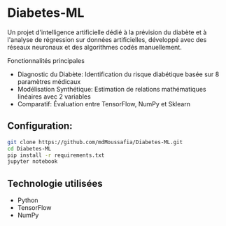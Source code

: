 # Diabetes-ML

Un projet d'intelligence artificielle dédié à la prévision du diabète et à l'analyse de régression sur données artificielles, développé avec des réseaux neuronaux et des algorithmes codés manuellement.

Fonctionnalités principales
- Diagnostic du Diabète: Identification du risque diabétique basée sur 8 paramètres médicaux
- Modélisation Synthétique: Estimation de relations mathématiques linéaires avec 2 variables
- Comparatif: Évaluation entre TensorFlow, NumPy et Sklearn

## Configuration:
```bash
git clone https://github.com/mdMoussafia/Diabetes-ML.git
cd Diabetes-ML
pip install -r requirements.txt
jupyter notebook
```

## Technologie utilisées
- Python
-  TensorFlow
-  NumPy
